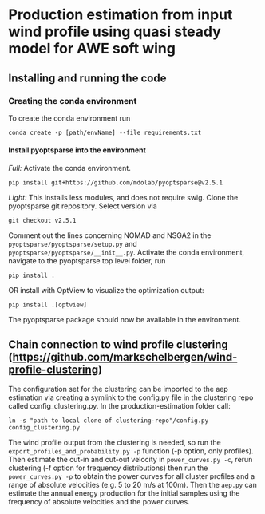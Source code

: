 # Production estimation from input wind profile using quasi steady model for AWE soft wing


## Installing and running the code
### Creating the conda environment
To create the conda environment run
```commandline
conda create -p [path/envName] --file requirements.txt
```

#### Install pyoptsparse into the environment
*Full:*
Activate the conda environment.
```commandline
pip install git+https://github.com/mdolab/pyoptsparse@v2.5.1
```
*Light:*
This installs less modules, and does not require swig.
Clone the pyoptsparse git repository. 
Select version via 
```commandline
git checkout v2.5.1
```
Comment out the lines concerning NOMAD and NSGA2 in the `pyoptsparse/pyoptsparse/setup.py` and 
`pyoptsparse/pyoptsparse/__init__.py`.
Activate the conda environment, navigate to the pyoptsparse top level folder, run
```commandline
pip install .
``` 
OR install with OptView to visualize the optimization output:
```commandline
pip install .[optview]
```

The pyoptsparse package should now be available in the environment. 

## Chain connection to wind profile clustering (https://github.com/markschelbergen/wind-profile-clustering)
The configuration set for the clustering can be imported to the aep estimation via creating a symlink
to the config.py file in the clustering repo called config_clustering.py. In the production-estimation folder call:
```commandline
ln -s "path to local clone of clustering-repo"/config.py config_clustering.py
```
The wind profile output from the clustering is needed, so run the `export_profiles_and_probability.py -p` function (-p option, only profiles). Then estimate the cut-in and cut-out velocity in `power_curves.py -c`, rerun clustering (-f option for frequency distributions) then run the `power_curves.py -p` to obtain the power curves for all cluster profiles and a range of absolute velocities (e.g. 5 to 20 m/s at 100m). 
Then the `aep.py` can estimate the annual energy production for the initial samples using the frequency of absolute velocities and the power curves. 
